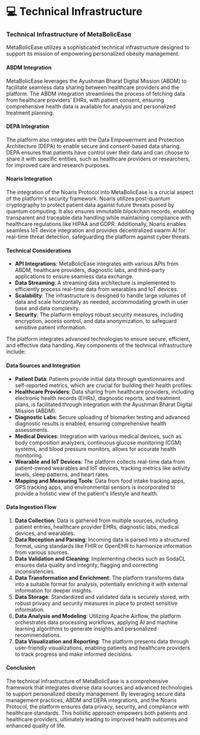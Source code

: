 # 💻 Technical Infrastructure

### Technical Infrastructure of MetaBolicEase

MetaBolicEase utilizes a sophisticated technical infrastructure designed to support its mission of empowering personalized obesity management.&#x20;

#### ABDM Integration

MetaBolicEase leverages the Ayushman Bharat Digital Mission (ABDM) to facilitate seamless data sharing between healthcare providers and the platform. The ABDM integration streamlines the process of fetching data from healthcare providers' EHRs, with patient consent, ensuring comprehensive health data is available for analysis and personalized treatment planning.

#### DEPA Integration

The platform also integrates with the Data Empowerment and Protection Architecture (DEPA) to enable secure and consent-based data sharing. DEPA ensures that patients have control over their data and can choose to share it with specific entities, such as healthcare providers or researchers, for improved care and research purposes.

#### Noaris Integration

The integration of the Noaris Protocol into MetaBolicEase is a crucial aspect of the platform's security framework. Noaris utilizes post-quantum cryptography to protect patient data against future threats posed by quantum computing. It also ensures immutable blockchain records, enabling transparent and traceable data handling while maintaining compliance with healthcare regulations like HIPAA and GDPR. Additionally, Noaris enables seamless IoT device integration and provides decentralized swarm AI for real-time threat detection, safeguarding the platform against cyber threats.

#### Technical Considerations

* **API Integrations**: MetaBolicEase integrates with various APIs from ABDM, healthcare providers, diagnostic labs, and third-party applications to ensure seamless data exchange.
* **Data Streaming**: A streaming data architecture is implemented to efficiently process real-time data from wearables and IoT devices.
* **Scalability**: The infrastructure is designed to handle large volumes of data and scale horizontally as needed, accommodating growth in user base and data complexity.
* **Security**: The platform employs robust security measures, including encryption, access control, and data anonymization, to safeguard sensitive patient information.

The platform integrates advanced technologies to ensure secure, efficient, and effective data handling. Key components of the technical infrastructure include:

#### Data Sources and Integration

* **Patient Data**: Patients provide initial data through questionnaires and self-reported metrics, which are crucial for building their health profiles.
* **Healthcare Providers**: Data sharing from healthcare providers, including electronic health records (EHRs), diagnostic reports, and treatment plans, is facilitated through integration with the Ayushman Bharat Digital Mission (ABDM).
* **Diagnostic Labs**: Secure uploading of biomarker testing and advanced diagnostic results is enabled, ensuring comprehensive health assessments.
* **Medical Devices**: Integration with various medical devices, such as body composition analyzers, continuous glucose monitoring (CGM) systems, and blood pressure monitors, allows for accurate health monitoring.
* **Wearable and IoT Devices**: The platform collects real-time data from patient-owned wearables and IoT devices, tracking metrics like activity levels, sleep patterns, and heart rates.
* **Mapping and Measuring Tools**: Data from food intake tracking apps, GPS tracking apps, and environmental sensors is incorporated to provide a holistic view of the patient's lifestyle and health.

#### Data Ingestion Flow

1. **Data Collection**: Data is gathered from multiple sources, including patient entries, healthcare provider EHRs, diagnostic labs, medical devices, and wearables.
2. **Data Reception and Parsing**: Incoming data is parsed into a structured format, using standards like FHIR or OpenEHR to harmonize information from various sources.
3. **Data Validation and Cleaning**: Implementing checks such as SodaCL ensures data quality and integrity, flagging and correcting inconsistencies.
4. **Data Transformation and Enrichment**: The platform transforms data into a suitable format for analysis, potentially enriching it with external information for deeper insights.
5. **Data Storage**: Standardized and validated data is securely stored, with robust privacy and security measures in place to protect sensitive information.
6. **Data Analysis and Modeling**: Utilizing Apache Airflow, the platform orchestrates data processing workflows, applying AI and machine learning algorithms to generate insights and personalized recommendations.
7. **Data Visualization and Reporting**: The platform presents data through user-friendly visualizations, enabling patients and healthcare providers to track progress and make informed decisions.

#### Conclusion

The technical infrastructure of MetaBolicEase is a comprehensive framework that integrates diverse data sources and advanced technologies to support personalized obesity management. By leveraging secure data management practices, ABDM and DEPA integrations, and the Noaris Protocol, the platform ensures data privacy, security, and compliance with healthcare standards. This holistic approach empowers both patients and healthcare providers, ultimately leading to improved health outcomes and enhanced quality of life.
